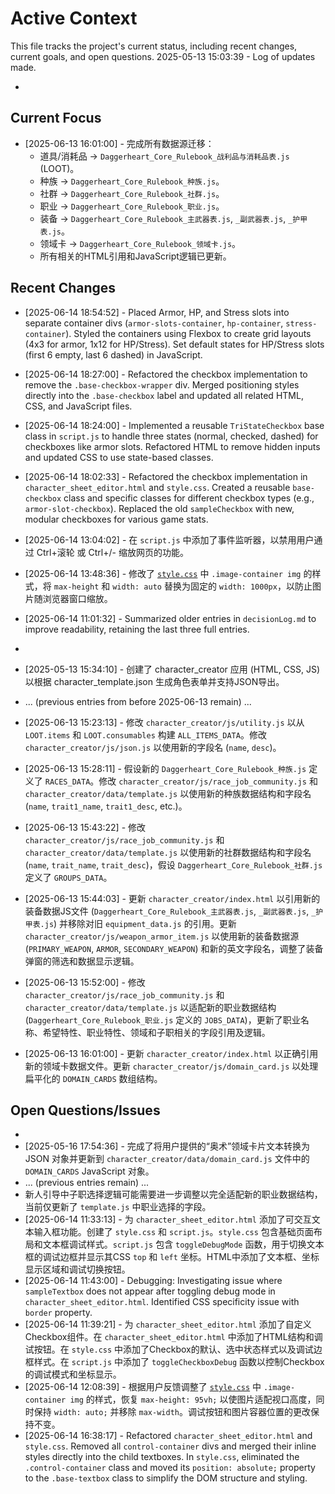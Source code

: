 # Active Context

This file tracks the project's current status, including recent changes, current goals, and open questions.
2025-05-13 15:03:39 - Log of updates made.

*

## Current Focus

* [2025-06-13 16:01:00] - 完成所有数据源迁移：
    *   道具/消耗品 -> `Daggerheart_Core_Rulebook_战利品与消耗品表.js` (LOOT)。
    *   种族 -> `Daggerheart_Core_Rulebook_种族.js`。
    *   社群 -> `Daggerheart_Core_Rulebook_社群.js`。
    *   职业 -> `Daggerheart_Core_Rulebook_职业.js`。
    *   装备 -> `Daggerheart_Core_Rulebook_主武器表.js`, `_副武器表.js`, `_护甲表.js`。
    *   领域卡 -> `Daggerheart_Core_Rulebook_领域卡.js`。
    *   所有相关的HTML引用和JavaScript逻辑已更新。

## Recent Changes
* [2025-06-14 18:54:52] - Placed Armor, HP, and Stress slots into separate container divs (`armor-slots-container`, `hp-container`, `stress-container`). Styled the containers using Flexbox to create grid layouts (4x3 for armor, 1x12 for HP/Stress). Set default states for HP/Stress slots (first 6 empty, last 6 dashed) in JavaScript.
* [2025-06-14 18:27:00] - Refactored the checkbox implementation to remove the `.base-checkbox-wrapper` div. Merged positioning styles directly into the `.base-checkbox` label and updated all related HTML, CSS, and JavaScript files.
* [2025-06-14 18:24:00] - Implemented a reusable `TriStateCheckbox` base class in `script.js` to handle three states (normal, checked, dashed) for checkboxes like armor slots. Refactored HTML to remove hidden inputs and updated CSS to use state-based classes.
* [2025-06-14 18:02:33] - Refactored the checkbox implementation in `character_sheet_editor.html` and `style.css`. Created a reusable `base-checkbox` class and specific classes for different checkbox types (e.g., `armor-slot-checkbox`). Replaced the old `sampleCheckbox` with new, modular checkboxes for various game stats.

* [2025-06-14 13:04:02] - 在 `script.js` 中添加了事件监听器，以禁用用户通过 Ctrl+滚轮 或 Ctrl+/- 缩放网页的功能。
* [2025-06-14 13:48:36] - 修改了 [`style.css`](style.css:1) 中 `.image-container img` 的样式，将 `max-height` 和 `width: auto` 替换为固定的 `width: 1000px`，以防止图片随浏览器窗口缩放。
* [2025-06-14 11:01:32] - Summarized older entries in `decisionLog.md` to improve readability, retaining the last three full entries.
*
* [2025-05-13 15:34:10] - 创建了 character_creator 应用 (HTML, CSS, JS) 以根据 character_template.json 生成角色表单并支持JSON导出。
* ... (previous entries from before 2025-06-13 remain) ...
* [2025-06-13 15:23:13] - 修改 `character_creator/js/utility.js` 以从 `LOOT.items` 和 `LOOT.consumables` 构建 `ALL_ITEMS_DATA`。修改 `character_creator/js/json.js` 以使用新的字段名 (`name`, `desc`)。
* [2025-06-13 15:28:11] - 假设新的 `Daggerheart_Core_Rulebook_种族.js` 定义了 `RACES_DATA`。修改 `character_creator/js/race_job_community.js` 和 `character_creator/data/template.js` 以使用新的种族数据结构和字段名 (`name`, `trait1_name`, `trait1_desc`, etc.)。
* [2025-06-13 15:43:22] - 修改 `character_creator/js/race_job_community.js` 和 `character_creator/data/template.js` 以使用新的社群数据结构和字段名 (`name`, `trait_name`, `trait_desc`)，假设 `Daggerheart_Core_Rulebook_社群.js` 定义了 `GROUPS_DATA`。
* [2025-06-13 15:44:03] - 更新 `character_creator/index.html` 以引用新的装备数据JS文件 (`Daggerheart_Core_Rulebook_主武器表.js`, `_副武器表.js`, `_护甲表.js`) 并移除对旧 `equipment_data.js` 的引用。更新 `character_creator/js/weapon_armor_item.js` 以使用新的装备数据源 (`PRIMARY_WEAPON`, `ARMOR`, `SECONDARY_WEAPON`) 和新的英文字段名，调整了装备弹窗的筛选和数据显示逻辑。
* [2025-06-13 15:52:00] - 修改 `character_creator/js/race_job_community.js` 和 `character_creator/data/template.js` 以适配新的职业数据结构 (`Daggerheart_Core_Rulebook_职业.js` 定义的 `JOBS_DATA`)，更新了职业名称、希望特性、职业特性、领域和子职相关的字段引用及逻辑。
* [2025-06-13 16:01:00] - 更新 `character_creator/index.html` 以正确引用新的领域卡数据文件。更新 `character_creator/js/domain_card.js` 以处理扁平化的 `DOMAIN_CARDS` 数组结构。

## Open Questions/Issues

*
* [2025-05-16 17:54:36] - 完成了将用户提供的“奥术”领域卡片文本转换为 JSON 对象并更新到 `character_creator/data/domain_card.js` 文件中的 `DOMAIN_CARDS` JavaScript 对象。
* ... (previous entries remain) ...
* 新人引导中子职选择逻辑可能需要进一步调整以完全适配新的职业数据结构，当前仅更新了 `template.js` 中职业选择的字段。
* [2025-06-14 11:33:13] - 为 `character_sheet_editor.html` 添加了可交互文本输入框功能。创建了 `style.css` 和 `script.js`。`style.css` 包含基础页面布局和文本框调试样式。`script.js` 包含 `toggleDebugMode` 函数，用于切换文本框的调试边框并显示其CSS `top` 和 `left` 坐标。HTML中添加了文本框、坐标显示区域和调试切换按钮。
* [2025-06-14 11:43:00] - Debugging: Investigating issue where `sampleTextbox` does not appear after toggling debug mode in `character_sheet_editor.html`. Identified CSS specificity issue with `border` property.
* [2025-06-14 11:39:21] - 为 `character_sheet_editor.html` 添加了自定义Checkbox组件。在 `character_sheet_editor.html` 中添加了HTML结构和调试按钮。在 `style.css` 中添加了Checkbox的默认、选中状态样式以及调试边框样式。在 `script.js` 中添加了 `toggleCheckboxDebug` 函数以控制Checkbox的调试模式和坐标显示。
* [2025-06-14 12:08:39] - 根据用户反馈调整了 [`style.css`](style.css:1) 中 `.image-container img` 的样式，恢复 `max-height: 95vh;` 以使图片适配视口高度，同时保持 `width: auto;` 并移除 `max-width`。调试按钮和图片容器位置的更改保持不变。
* [2025-06-14 16:38:17] - Refactored `character_sheet_editor.html` and `style.css`. Removed all `control-container` divs and merged their inline styles directly into the child textboxes. In `style.css`, eliminated the `.control-container` class and moved its `position: absolute;` property to the `.base-textbox` class to simplify the DOM structure and styling.